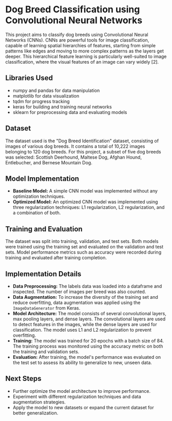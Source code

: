 # Dog Breed Classification using Convolutional Neural Networks

This project aims to classify dog breeds using Convolutional Neural Networks (CNNs). CNNs are powerful tools for image classification, capable of learning spatial hierarchies of features, starting from simple patterns like edges and moving to more complex patterns as the layers get deeper. This hierarchical feature learning is particularly well-suited to image classification, where the visual features of an image can vary widely [2].

## Libraries Used

- numpy and pandas for data manipulation
- matplotlib for data visualization
- tqdm for progress tracking
- keras for building and training neural networks
- sklearn for preprocessing data and evaluating models

## Dataset

The dataset used is the "Dog Breed Identification" dataset, consisting of images of various dog breeds. It contains a total of  10,222 images belonging to  120 dog breeds. For this project, a subset of five dog breeds was selected: Scottish Deerhound, Maltese Dog, Afghan Hound, Entlebucher, and Bernese Mountain Dog.

## Model Implementation

- **Baseline Model:** A simple CNN model was implemented without any optimization techniques.
- **Optimized Model:** An optimized CNN model was implemented using three regularization techniques: L1 regularization, L2 regularization, and a combination of both.

## Training and Evaluation

The dataset was split into training, validation, and test sets. Both models were trained using the training set and evaluated on the validation and test sets. Model performance metrics such as accuracy were recorded during training and evaluated after training completion.

## Implementation Details

- **Data Preprocessing:** The labels data was loaded into a dataframe and inspected. The number of images per breed was also counted.
- **Data Augmentation:** To increase the diversity of the training set and reduce overfitting, data augmentation was applied using the `ImageDataGenerator` from Keras.
- **Model Architecture:** The model consists of several convolutional layers, max pooling layers, and dense layers. The convolutional layers are used to detect features in the images, while the dense layers are used for classification. The model uses L1 and L2 regularization to prevent overfitting.
- **Training:** The model was trained for  20 epochs with a batch size of  84. The training process was monitored using the accuracy metric on both the training and validation sets.
- **Evaluation:** After training, the model's performance was evaluated on the test set to assess its ability to generalize to new, unseen data.

## Next Steps

- Further optimize the model architecture to improve performance.
- Experiment with different regularization techniques and data augmentation strategies.
- Apply the model to new datasets or expand the current dataset for better generalization.